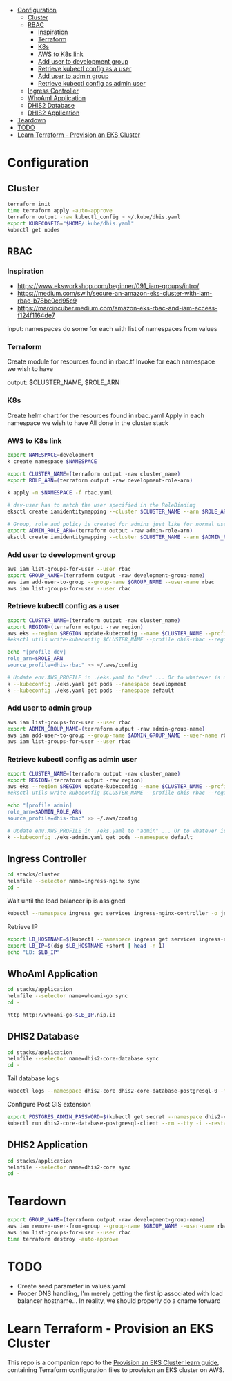 <!-- START doctoc generated TOC please keep comment here to allow auto update -->
<!-- DON'T EDIT THIS SECTION, INSTEAD RE-RUN doctoc TO UPDATE -->


- [Configuration](#configuration)
  - [Cluster](#cluster)
  - [RBAC](#rbac)
    - [Inspiration](#inspiration)
    - [Terraform](#terraform)
    - [K8s](#k8s)
    - [AWS to K8s link](#aws-to-k8s-link)
    - [Add user to development group](#add-user-to-development-group)
    - [Retrieve kubectl config as a user](#retrieve-kubectl-config-as-a-user)
    - [Add user to admin group](#add-user-to-admin-group)
    - [Retrieve kubectl config as admin user](#retrieve-kubectl-config-as-admin-user)
  - [Ingress Controller](#ingress-controller)
  - [WhoAmI Application](#whoami-application)
  - [DHIS2 Database](#dhis2-database)
  - [DHIS2 Application](#dhis2-application)
- [Teardown](#teardown)
- [TODO](#todo)
- [Learn Terraform - Provision an EKS Cluster](#learn-terraform---provision-an-eks-cluster)

<!-- END doctoc generated TOC please keep comment here to allow auto update -->

# Configuration
## Cluster
```bash
terraform init
time terraform apply -auto-approve
terraform output -raw kubectl_config > ~/.kube/dhis.yaml
export KUBECONFIG="$HOME/.kube/dhis.yaml"
kubectl get nodes
```

## RBAC
### Inspiration
* https://www.eksworkshop.com/beginner/091_iam-groups/intro/
* https://medium.com/swlh/secure-an-amazon-eks-cluster-with-iam-rbac-b78be0cd95c9
* https://marcincuber.medium.com/amazon-eks-rbac-and-iam-access-f124f1164de7

input: namespaces
do some for each with list of namespaces from values

### Terraform
Create module for resources found in rbac.tf
Invoke for each namespace we wish to have

output: $CLUSTER_NAME, $ROLE_ARN

### K8s
Create helm chart for the resources found in rbac.yaml
Apply in each namespace we wish to have
All done in the cluster stack

### AWS to K8s link
```bash
export NAMESPACE=development
k create namespace $NAMESPACE

export CLUSTER_NAME=(terraform output -raw cluster_name)
export ROLE_ARN=(terraform output -raw development-role-arn)

k apply -n $NAMESPACE -f rbac.yaml

# dev-user has to match the user specified in the RoleBinding
eksctl create iamidentitymapping --cluster $CLUSTER_NAME --arn $ROLE_ARN --username dev-user

# Group, role and policy is created for admins just like for normal users but the admin role is associated with the group system:masters
export ADMIN_ROLE_ARN=(terraform output -raw admin-role-arn)
eksctl create iamidentitymapping --cluster $CLUSTER_NAME --arn $ADMIN_ROLE_ARN --username admin --group system:masters
```

### Add user to development group
```bash
aws iam list-groups-for-user --user rbac
export GROUP_NAME=(terraform output -raw development-group-name)
aws iam add-user-to-group --group-name $GROUP_NAME --user-name rbac
aws iam list-groups-for-user --user rbac
```

### Retrieve kubectl config as a user
```bash
export CLUSTER_NAME=(terraform output -raw cluster_name)
export REGION=(terraform output -raw region)
aws eks --region $REGION update-kubeconfig --name $CLUSTER_NAME --profile dhis-rbac --kubeconfig ./eks.yaml
#eksctl utils write-kubeconfig $CLUSTER_NAME --profile dhis-rbac --region $REGION --kubeconfig ./eks.yaml

echo "[profile dev]
role_arn=$ROLE_ARN
source_profile=dhis-rbac" >> ~/.aws/config

# Update env.AWS_PROFILE in ./eks.yaml to "dev" ... Or to whatever is defined in ~/.aws/config 
k --kubeconfig ./eks.yaml get pods --namespace development
k --kubeconfig ./eks.yaml get pods --namespace default
```

### Add user to admin group
```bash
aws iam list-groups-for-user --user rbac
export ADMIN_GROUP_NAME=(terraform output -raw admin-group-name)
aws iam add-user-to-group --group-name $ADMIN_GROUP_NAME --user-name rbac
aws iam list-groups-for-user --user rbac
```

### Retrieve kubectl config as admin user
```bash
export CLUSTER_NAME=(terraform output -raw cluster_name)
export REGION=(terraform output -raw region)
aws eks --region $REGION update-kubeconfig --name $CLUSTER_NAME --profile dhis-rbac --kubeconfig ./eks-admin.yaml
#eksctl utils write-kubeconfig $CLUSTER_NAME --profile dhis-rbac --region $REGION --kubeconfig ./eks-admin.yaml

echo "[profile admin]
role_arn=$ADMIN_ROLE_ARN
source_profile=dhis-rbac" >> ~/.aws/config

# Update env.AWS_PROFILE in ./eks.yaml to "admin" ... Or to whatever is defined in ~/.aws/config 
k --kubeconfig ./eks-admin.yaml get pods --namespace default
```

## Ingress Controller
```bash
cd stacks/cluster
helmfile --selector name=ingress-nginx sync
cd -
```

Wait until the load balancer ip is assigned
```bash
kubectl --namespace ingress get services ingress-nginx-controller -o jsonpath="{.status.loadBalancer.ingress[0].hostname}"
```

Retrieve IP
```bash
export LB_HOSTNAME=$(kubectl --namespace ingress get services ingress-nginx-controller -o jsonpath="{.status.loadBalancer.ingress[0].hostname}")
export LB_IP=$(dig $LB_HOSTNAME +short | head -n 1)
echo "LB: $LB_IP"
```

## WhoAmI Application
```bash
cd stacks/application
helmfile --selector name=whoami-go sync
cd -

http http://whoami-go-$LB_IP.nip.io
```

## DHIS2 Database
```bash
cd stacks/application
helmfile --selector name=dhis2-core-database sync
cd -
```

Tail database logs
```bash
kubectl logs --namespace dhis2-core dhis2-core-database-postgresql-0 -f
```

Configure Post GIS extension
```bash
export POSTGRES_ADMIN_PASSWORD=$(kubectl get secret --namespace dhis2-core dhis2-core-database-postgresql -o jsonpath="{.data.postgresql-postgres-password}" | base64 --decode)
kubectl run dhis2-core-database-postgresql-client --rm --tty -i --restart='Never' --namespace dhis2-core --image docker.io/bitnami/postgresql:10 --env="PGPASSWORD=$POSTGRES_ADMIN_PASSWORD" --command -- /bin/sh -c 'echo "create extension postgis; \dx;" | psql --host dhis2-core-database-postgresql -U postgres -d dhis2 -p 5432'
```

## DHIS2 Application
```bash
cd stacks/application
helmfile --selector name=dhis2-core sync
cd -
```

# Teardown
```bash
export GROUP_NAME=(terraform output -raw development-group-name)
aws iam remove-user-from-group --group-name $GROUP_NAME --user-name rbac
aws iam list-groups-for-user --user rbac
time terraform destroy -auto-approve
```

# TODO
* Create seed parameter in values.yaml
* Proper DNS handling, I'm merely getting the first ip associated with load balancer hostname... In reality, we should properly do a cname forward

# Learn Terraform - Provision an EKS Cluster

This repo is a companion repo to the [Provision an EKS Cluster learn guide](https://learn.hashicorp.com/terraform/kubernetes/provision-eks-cluster), containing
Terraform configuration files to provision an EKS cluster on AWS.
